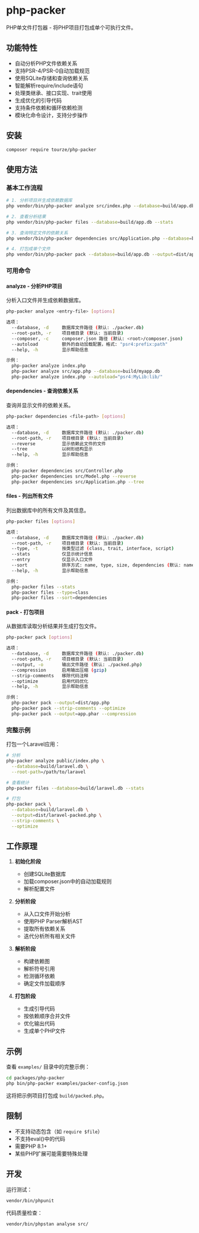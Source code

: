 # php-packer

PHP单文件打包器 - 将PHP项目打包成单个可执行文件。

## 功能特性

- 自动分析PHP文件依赖关系
- 支持PSR-4/PSR-0自动加载规范
- 使用SQLite存储和查询依赖关系
- 智能解析require/include语句
- 处理类继承、接口实现、trait使用
- 生成优化的引导代码
- 支持条件依赖和循环依赖检测
- 模块化命令设计，支持分步操作

## 安装

```bash
composer require tourze/php-packer
```

## 使用方法

### 基本工作流程

```bash
# 1. 分析项目并生成依赖数据库
php vendor/bin/php-packer analyze src/index.php --database=build/app.db

# 2. 查看分析结果
php vendor/bin/php-packer files --database=build/app.db --stats

# 3. 查询特定文件的依赖关系
php vendor/bin/php-packer dependencies src/Application.php --database=build/app.db --tree

# 4. 打包成单个文件
php vendor/bin/php-packer pack --database=build/app.db --output=dist/app.php
```

### 可用命令

#### analyze - 分析PHP项目

分析入口文件并生成依赖数据库。

```bash
php-packer analyze <entry-file> [options]

选项：
  --database, -d     数据库文件路径 (默认: ./packer.db)
  --root-path, -r    项目根目录 (默认: 当前目录)
  --composer, -c     composer.json 路径 (默认: <root>/composer.json)
  --autoload         额外的自动加载配置，格式: "psr4:prefix:path"
  --help, -h         显示帮助信息

示例：
  php-packer analyze index.php
  php-packer analyze src/app.php --database=build/myapp.db
  php-packer analyze index.php --autoload="psr4:MyLib:lib/"
```

#### dependencies - 查询依赖关系

查询并显示文件的依赖关系。

```bash
php-packer dependencies <file-path> [options]

选项：
  --database, -d     数据库文件路径 (默认: ./packer.db)
  --root-path, -r    项目根目录 (默认: 当前目录)
  --reverse          显示依赖此文件的文件
  --tree             以树形结构显示
  --help, -h         显示帮助信息

示例：
  php-packer dependencies src/Controller.php
  php-packer dependencies src/Model.php --reverse
  php-packer dependencies src/Application.php --tree
```

#### files - 列出所有文件

列出数据库中的所有文件及其信息。

```bash
php-packer files [options]

选项：
  --database, -d     数据库文件路径 (默认: ./packer.db)
  --root-path, -r    项目根目录 (默认: 当前目录)
  --type, -t         按类型过滤 (class, trait, interface, script)
  --stats            仅显示统计信息
  --entry            仅显示入口文件
  --sort             排序方式: name, type, size, dependencies (默认: name)
  --help, -h         显示帮助信息

示例：
  php-packer files --stats
  php-packer files --type=class
  php-packer files --sort=dependencies
```

#### pack - 打包项目

从数据库读取分析结果并生成打包文件。

```bash
php-packer pack [options]

选项：
  --database, -d     数据库文件路径 (默认: ./packer.db)
  --root-path, -r    项目根目录 (默认: 当前目录)
  --output, -o       输出文件路径 (默认: ./packed.php)
  --compression      启用输出压缩 (gzip)
  --strip-comments   移除代码注释
  --optimize         启用代码优化
  --help, -h         显示帮助信息

示例：
  php-packer pack --output=dist/app.php
  php-packer pack --strip-comments --optimize
  php-packer pack --output=app.phar --compression
```

### 完整示例

打包一个Laravel应用：

```bash
# 分析
php-packer analyze public/index.php \
  --database=build/laravel.db \
  --root-path=/path/to/laravel

# 查看统计
php-packer files --database=build/laravel.db --stats

# 打包
php-packer pack \
  --database=build/laravel.db \
  --output=dist/laravel-packed.php \
  --strip-comments \
  --optimize
```

## 工作原理

1. **初始化阶段**
   - 创建SQLite数据库
   - 加载composer.json中的自动加载规则
   - 解析配置文件

2. **分析阶段**
   - 从入口文件开始分析
   - 使用PHP Parser解析AST
   - 提取所有依赖关系
   - 迭代分析所有相关文件

3. **解析阶段**
   - 构建依赖图
   - 解析符号引用
   - 检测循环依赖
   - 确定文件加载顺序

4. **打包阶段**
   - 生成引导代码
   - 按依赖顺序合并文件
   - 优化输出代码
   - 生成单个PHP文件

## 示例

查看 `examples/` 目录中的完整示例：

```bash
cd packages/php-packer
php bin/php-packer examples/packer-config.json
```

这将把示例项目打包成 `build/packed.php`。

## 限制

- 不支持动态包含（如 `require $file`）
- 不支持eval()中的代码
- 需要PHP 8.1+
- 某些PHP扩展可能需要特殊处理

## 开发

运行测试：
```bash
vendor/bin/phpunit
```

代码质量检查：
```bash
vendor/bin/phpstan analyse src/
```
